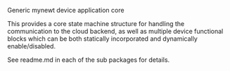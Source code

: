 Generic mynewt device application core

This provides a core state machine structure for handling the communication to 
the cloud backend, as well as multiple device functional blocks which can be both 
statically incorporated and dynamically enable/disabled.

See readme.md in each of the sub packages for details.